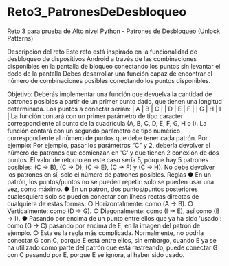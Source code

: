 # Reto3_PatronesDeDesbloqueo
Reto 3 para prueba de Alto nivel Python - Patrones de Desbloqueo (Unlock Patterns)

Descripción del reto
Este reto está inspirado en la funcionalidad de desbloqueo de dispositivos Android a través
de las combinaciones disponibles en la pantalla de bloqueo conectando los puntos sin
levantar el dedo de la pantalla
Debes desarrollar una función capaz de encontrar el número de combinaciones posibles
conectando los puntos disponibles.


Objetivo:
Deberás implementar una función que devuelva la cantidad de patrones posibles a partir de
un primer punto dado, que tienen una longitud determinada.
Los puntos a conectar serían:
| A | B | C |
| D | E | F |
| G | H | I |
La función contará con un primer parámetro de tipo caracter correspondiente al punto de la
cuadrícula (A, B, C, D, E, F, G, H o I).
La función contará con un segundo parámetro de tipo numérico correspondiente al número
de puntos que debe tener cada patrón.
Por ejemplo:
Por ejemplo, pasar los parámetros “C" y 2, debería devolver el número de patrones que
comienzan en 'C' y que tienen 2 conexión de dos puntos. El valor de retorno en este caso
sería 5, porque hay 5 patrones posibles:
(C -> B), (C -> D), (C -> E), (C -> F) y (C -> H).
No debe devolver los patrones en sí, solo el número de patrones posibles.
Reglas
● En un patrón, los puntos/puntos no se pueden repetir: solo se pueden usar una vez,
como máximo.
● En un patrón, dos puntos/puntos posteriores cualesquiera solo se pueden conectar
con líneas rectas directas de cualquiera de estas formas:
○ Horizontalmente: como (A -> B).
○ Verticalmente: como (D -> G).
○ Diagonalmente: como (I -> E), así como (B -> I).
● Pasando por encima de un punto entre ellos que ya ha sido 'usado': como (G -> C)
pasando por encima de E, en la imagen del patrón de ejemplo.
○ Esta es la regla más complicada. Normalmente, no podría conectar G con C,
porque E está entre ellos, sin embargo, cuando E ya se ha utilizado como
parte del patrón que está rastreando, puede conectar G con C pasando por
E, porque E se ignora, al haber sido usado.
